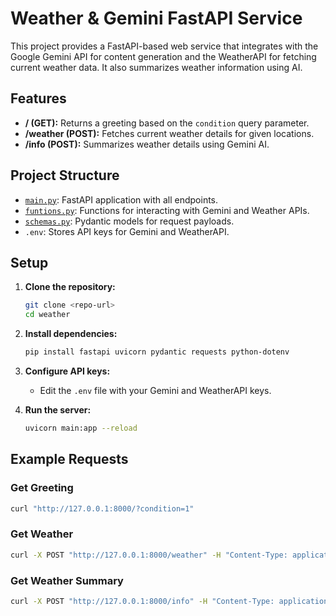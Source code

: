 # Weather & Gemini FastAPI Service

This project provides a FastAPI-based web service that integrates with the Google Gemini API for content generation and the WeatherAPI for fetching current weather data. It also summarizes weather information using AI.

## Features

- **/ (GET):** Returns a greeting based on the `condition` query parameter.
- **/weather (POST):** Fetches current weather details for given locations.
- **/info (POST):** Summarizes weather details using Gemini AI.

## Project Structure

- [`main.py`](main.py): FastAPI application with all endpoints.
- [`funtions.py`](funtions.py): Functions for interacting with Gemini and Weather APIs.
- [`schemas.py`](schemas.py): Pydantic models for request payloads.
- `.env`: Stores API keys for Gemini and WeatherAPI.

## Setup

1. **Clone the repository:**
   ```sh
   git clone <repo-url>
   cd weather
   ```

2. **Install dependencies:**
   ```sh
   pip install fastapi uvicorn pydantic requests python-dotenv
   ```

3. **Configure API keys:**
   - Edit the `.env` file with your Gemini and WeatherAPI keys.

4. **Run the server:**
   ```sh
   uvicorn main:app --reload
   ```

## Example Requests

### Get Greeting

```sh
curl "http://127.0.0.1:8000/?condition=1"
```

### Get Weather

```sh
curl -X POST "http://127.0.0.1:8000/weather" -H "Content-Type: application/json" -d '{"locations":[{"q":"London"}]}'
```

### Get Weather Summary

```sh
curl -X POST "http://127.0.0.1:8000/info" -H "Content-Type: application/json" -d '{"locations":[{"q":"London"}]}'
```


